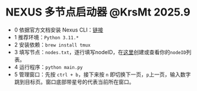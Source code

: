 # NEXUS 多节点启动器 @KrsMt 2025.9

- 0 依据官方文档安装 Nexus CLI：[链接](https://docs.nexus.xyz/layer-1/testnet/cli-node)
- 1 推荐环境：`Python 3.11.*`
- 2 安装依赖：`brew install tmux`
- 3 填写节点：`nodes.txt`，逐行填写nodeID，在[这里](https://app.nexus.xyz/nodes)创建或查看你的`nodeID`列表。
- 4 运行程序：`python main.py`
- 5 管理窗口：先按 `ctrl + b`，接下来按 `n` 即切换下一页，`p`上一页，输入数字跳到目标页。窗口底部带星号的代表当前所在窗口。
